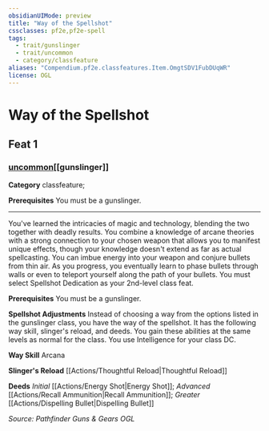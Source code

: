```yaml
---
obsidianUIMode: preview
title: "Way of the Spellshot"
cssclasses: pf2e,pf2e-spell
tags:
  - trait/gunslinger
  - trait/uncommon
  - category/classfeature
aliases: "Compendium.pf2e.classfeatures.Item.OmgtSDV1FubDUqWR"
license: OGL
---
```

# Way of the Spellshot
## Feat 1
### [uncommon](uncommon "Uncommon Rarity Trait")[[gunslinger]]

**Category** classfeature; 



**Prerequisites** You must be a gunslinger.
* * *
You've learned the intricacies of magic and technology, blending the two together with deadly results. You combine a knowledge of arcane theories with a strong connection to your chosen weapon that allows you to manifest unique effects, though your knowledge doesn't extend as far as actual spellcasting. You can imbue energy into your weapon and conjure bullets from thin air. As you progress, you eventually learn to phase bullets through walls or even to teleport yourself along the path of your bullets. You must select Spellshot Dedication as your 2nd-level class feat.

**Prerequisites** You must be a gunslinger.

**Spellshot Adjustments** Instead of choosing a way from the options listed in the gunslinger class, you have the way of the spellshot. It has the following way skill, slinger's reload, and deeds. You gain these abilities at the same levels as normal for the class. You use Intelligence for your class DC.

**Way Skill** Arcana

**Slinger's Reload** [[Actions/Thoughtful Reload|Thoughtful Reload]]

**Deeds** _Initial_ [[Actions/Energy Shot|Energy Shot]]; _Advanced_ [[Actions/Recall Ammunition|Recall Ammunition]]; _Greater_ [[Actions/Dispelling Bullet|Dispelling Bullet]]

*Source: Pathfinder Guns & Gears*
*OGL*
